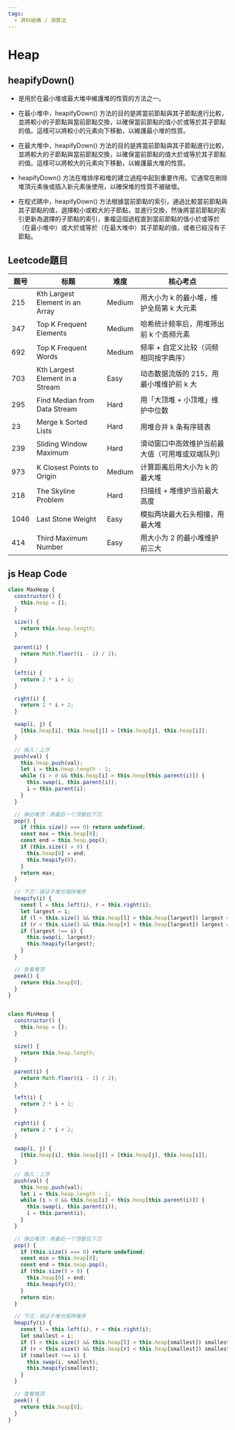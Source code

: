 ```yaml
---
tags:
  - 資料結構 / 演算法
---
```

# Heap 
## heapifyDown() 
* 是用於在最小堆或最大堆中維護堆的性質的方法之一。

* 在最小堆中，heapifyDown() 方法的目的是將當前節點與其子節點進行比較，並將較小的子節點與當前節點交換，以確保當前節點的值小於或等於其子節點的值。這樣可以將較小的元素向下移動，以維護最小堆的性質。

* 在最大堆中，heapifyDown() 方法的目的是將當前節點與其子節點進行比較，並將較大的子節點與當前節點交換，以確保當前節點的值大於或等於其子節點的值。這樣可以將較大的元素向下移動，以維護最大堆的性質。

* heapifyDown() 方法在堆排序和堆的建立過程中起到重要作用。它通常在刪除堆頂元素後或插入新元素後使用，以確保堆的性質不被破壞。

* 在程式碼中，heapifyDown() 方法根據當前節點的索引，通過比較當前節點與其子節點的值，選擇較小或較大的子節點，並進行交換，然後將當前節點的索引更新為選擇的子節點的索引，重複這個過程直到當前節點的值小於或等於（在最小堆中）或大於或等於（在最大堆中）其子節點的值，或者已經沒有子節點。

## Leetcode題目

| 题号   | 标题                              | 难度     | 核心考点                     |
| ---- | ------------------------------- | ------ | ------------------------ |
| 215  | Kth Largest Element in an Array | Medium | 用大小为 k 的最小堆，维护全局第 k 大元素  |
| 347  | Top K Frequent Elements         | Medium | 哈希统计频率后，用堆筛出前 k 个高频元素    |
| 692  | Top K Frequent Words            | Medium | 频率 + 自定义比较（词频相同按字典序）     |
| 703  | Kth Largest Element in a Stream | Easy   | 动态数据流版的 215，用最小堆维护前 k 大  |
| 295  | Find Median from Data Stream    | Hard   | 用「大顶堆 + 小顶堆」维护中位数        |
| 23   | Merge k Sorted Lists            | Hard   | 用堆合并 k 条有序链表             |
| 239  | Sliding Window Maximum          | Hard   | 滑动窗口中高效维护当前最大值（可用堆或双端队列） |
| 973  | K Closest Points to Origin      | Medium | 计算距离后用大小为 k 的最大堆         |
| 218  | The Skyline Problem             | Hard   | 扫描线 + 堆维护当前最大高度          |
| 1046 | Last Stone Weight               | Easy   | 模拟两块最大石头相撞，用最大堆          |
| 414  | Third Maximum Number            | Easy   | 用大小为 2 的最小堆维护前三大         |


## js Heap Code
```js
class MaxHeap {
  constructor() {
    this.heap = [];
  }

  size() {
    return this.heap.length;
  }

  parent(i) {
    return Math.floor((i - 1) / 2);
  }

  left(i) {
    return 2 * i + 1;
  }

  right(i) {
    return 2 * i + 2;
  }

  swap(i, j) {
    [this.heap[i], this.heap[j]] = [this.heap[j], this.heap[i]];
  }

  // 插入：上浮
  push(val) {
    this.heap.push(val);
    let i = this.heap.length - 1;
    while (i > 0 && this.heap[i] > this.heap[this.parent(i)]) {
      this.swap(i, this.parent(i));
      i = this.parent(i);
    }
  }

  // 弹出堆顶：用最后一个顶替后下沉
  pop() {
    if (this.size() === 0) return undefined;
    const max = this.heap[0];
    const end = this.heap.pop();
    if (this.size() > 0) {
      this.heap[0] = end;
      this.heapify(0);
    }
    return max;
  }

  // 下沉：保证子堆也保持堆序
  heapify(i) {
    const l = this.left(i), r = this.right(i);
    let largest = i;
    if (l < this.size() && this.heap[l] > this.heap[largest]) largest = l;
    if (r < this.size() && this.heap[r] > this.heap[largest]) largest = r;
    if (largest !== i) {
      this.swap(i, largest);
      this.heapify(largest);
    }
  }

  // 查看堆顶
  peek() {
    return this.heap[0];
  }
}


class MinHeap {
  constructor() {
    this.heap = [];
  }

  size() {
    return this.heap.length;
  }

  parent(i) {
    return Math.floor((i - 1) / 2);
  }

  left(i) {
    return 2 * i + 1;
  }

  right(i) {
    return 2 * i + 2;
  }

  swap(i, j) {
    [this.heap[i], this.heap[j]] = [this.heap[j], this.heap[i]];
  }

  // 插入：上浮
  push(val) {
    this.heap.push(val);
    let i = this.heap.length - 1;
    while (i > 0 && this.heap[i] < this.heap[this.parent(i)]) {
      this.swap(i, this.parent(i));
      i = this.parent(i);
    }
  }

  // 弹出堆顶：用最后一个顶替后下沉
  pop() {
    if (this.size() === 0) return undefined;
    const min = this.heap[0];
    const end = this.heap.pop();
    if (this.size() > 0) {
      this.heap[0] = end;
      this.heapify(0);
    }
    return min;
  }

  // 下沉：保证子堆也保持堆序
  heapify(i) {
    const l = this.left(i), r = this.right(i);
    let smallest = i;
    if (l < this.size() && this.heap[l] < this.heap[smallest]) smallest = l;
    if (r < this.size() && this.heap[r] < this.heap[smallest]) smallest = r;
    if (smallest !== i) {
      this.swap(i, smallest);
      this.heapify(smallest);
    }
  }

  // 查看堆顶
  peek() {
    return this.heap[0];
  }
}
```